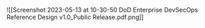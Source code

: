 ![[Screenshot 2023-05-13 at 10-30-50 DoD Enterprise DevSecOps Reference Design v1.0_Public Release.pdf.png]]